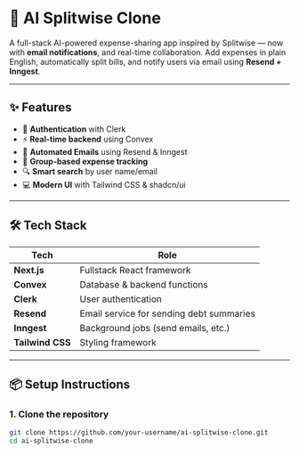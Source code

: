 # 🤖 AI Splitwise Clone

A full-stack AI-powered expense-sharing app inspired by Splitwise — now with **email notifications**, and real-time collaboration. Add expenses in plain English, automatically split bills, and notify users via email using **Resend + Inngest**.

---

## ✨ Features

- 🔐 **Authentication** with Clerk
- ⚡ **Real-time backend** using Convex
- 📩 **Automated Emails** using Resend & Inngest
- 🧾 **Group-based expense tracking**
- 🔍 **Smart search** by user name/email
- 💻 **Modern UI** with Tailwind CSS & shadcn/ui

---

## 🛠 Tech Stack

| Tech        | Role                                  |
|-------------|----------------------------------------|
| **Next.js** | Fullstack React framework             |
| **Convex**  | Database & backend functions          |
| **Clerk**   | User authentication                   |
| **Resend**  | Email service for sending debt summaries |
| **Inngest** | Background jobs (send emails, etc.)   |
| **Tailwind CSS** | Styling framework               |

---

## 📦 Setup Instructions

### 1. Clone the repository

```bash
git clone https://github.com/your-username/ai-splitwise-clone.git
cd ai-splitwise-clone
